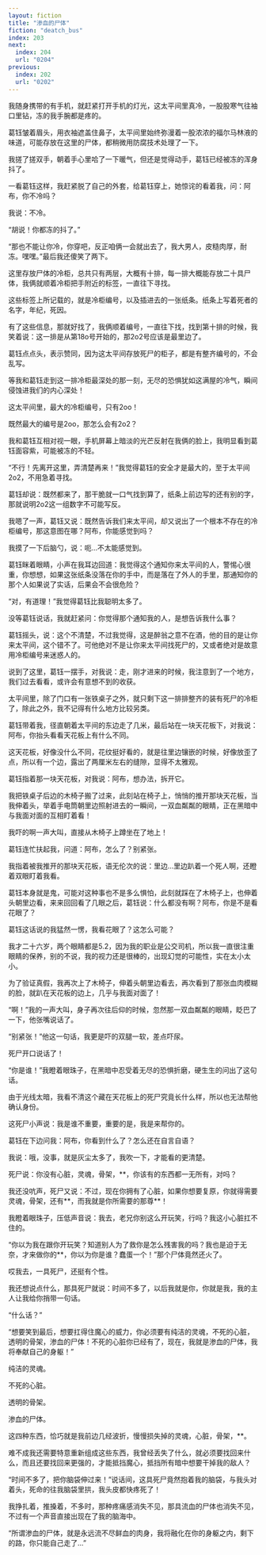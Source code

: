 ```yaml
---
layout: fiction
title: "渗血的尸体"
fiction: "deatch_bus"
index: 203
next:
  index: 204
  url: "0204"
previous:
  index: 202
  url: "0202"
---
```

我随身携带的有手机，就赶紧打开手机的灯光，这太平间里真冷，一股股寒气往袖口里钻，冻的我手腕都是疼的。

葛钰皱着眉头，用衣袖遮盖住鼻子，太平间里始终弥漫着一股浓浓的福尔马林液的味道，可能存放在这里的尸体，都稍微用防腐技术处理了一下。

我搓了搓双手，朝着手心里哈了一下暖气，但还是觉得动手，葛钰已经被冻的浑身抖了。

一看葛钰这样，我赶紧脱了自己的外套，给葛钰穿上，她惊诧的看着我，问：阿布，你不冷吗？

我说：不冷。

“胡说！你都冻的抖了。”

“那也不能让你冷，你穿吧，反正咱俩一会就出去了，我大男人，皮糙肉厚，耐冻。嘿嘿。”最后我还傻笑了两下。

这里存放尸体的冷柜，总共只有两层，大概有十排，每一排大概能存放二十具尸体，我俩就顺着冷柜把手附近的标签，一直往下寻找。

这些标签上所记载的，就是冷柜编号，以及插进去的一张纸条。纸条上写着死者的名字，年纪，死因。

有了这些信息，那就好找了，我俩顺着编号，一直往下找，找到第十排的时候，我笑着说：这一排是从第18o号开始的，那2o2号应该是最里边了。

葛钰点点头，表示赞同，因为这太平间存放死尸的柜子，都是有整齐编号的，不会乱写。

等我和葛钰走到这一排冷柜最深处的那一刻，无尽的恐惧犹如这满屋的冷气，瞬间侵蚀进我们的内心深处！

这太平间里，最大的冷柜编号，只有2oo！

既然最大的编号是2oo，那怎么会有2o2？

我和葛钰互相对视一眼，手机屏幕上暗淡的光芒反射在我俩的脸上，我明显看到葛钰面容紫，可能被冻的不轻。

“不行！先离开这里，弄清楚再来！”我觉得葛钰的安全才是最大的，至于太平间2o2，不用急着寻找。

葛钰却说：既然都来了，那干脆就一口气找到算了，纸条上前边写的还有别的字，那就说明2o2这一组数字不可能写反。

我嗯了一声，葛钰又说：既然告诉我们来太平间，却又说出了一个根本不存在的冷柜编号，那这意图在哪？阿布，你能感觉到吗？

我摸了一下后脑勺，说：呃...不太能感觉到。

葛钰眯着眼睛，小声在我耳边回道：我觉得这个通知你来太平间的人，警惕心很重，你想想，如果这张纸条没落在你的手中，而是落在了外人的手里，那通知你的那个人如果说了实话，后果会不会很危险？

“对，有道理！”我觉得葛钰比我聪明太多了。

没等葛钰说话，我就赶紧问：你觉得那个通知我的人，是想告诉我什么事？

葛钰摇头，说：这个不清楚，不过我觉得，这是醉翁之意不在酒，他的目的是让你来太平间，这个错不了。可他绝对不是让你来太平间找死尸的，又或者绝对是故意用冷柜编号来迷惑人的。

说到了这里，葛钰一摆手，对我说：走，刚才进来的时候，我注意到了一个地方，我们过去看看，或许会有意想不到的收获。

太平间里，除了门口有一张铁桌子之外，就只剩下这一排排整齐的装有死尸的冷柜了，除此之外，我不记得有什么地方比较另类。

葛钰带着我，径直朝着太平间的东边走了几米，最后站在一块天花板下，对我说：阿布，你抬头看看天花板上有什么不同。

这天花板，好像没什么不同，花纹挺好看的，就是往里边镶嵌的时候，好像放歪了点，所以有一个边，露出了两厘米左右的缝隙，显得不太雅观。

葛钰指着那一块天花板，对我说：阿布，想办法，拆开它。

我把铁桌子后边的木椅子搬了过来，此刻站在椅子上，悄悄的推开那块天花板，当我伸着头，举着手电筒朝里边照射进去的一瞬间，一双血粼粼的眼睛，正在黑暗中与我面对面的互相盯着看！

我吓的啊一声大叫，直接从木椅子上蹲坐在了地上！

葛钰连忙扶起我，问道：阿布，怎么了？别紧张。

我指着被我推开的那块天花板，语无伦次的说：里边...里边趴着一个死人啊，还瞪着双眼盯着我看。

葛钰本身就是鬼，可能对这种事也不是多么惧怕，此刻就踩在了木椅子上，也伸着头朝里边看，来来回回看了几眼之后，葛钰说：什么都没有啊？阿布，你是不是看花眼了？

葛钰这话说的我猛然一愣，我看花眼了？这怎么可能？

我才二十六岁，两个眼睛都是5.2，因为我的职业是公交司机，所以我一直很注重眼睛的保养，别的不说，我的视力还是很棒的，出现幻觉的可能性，实在太小太小。

为了验证真假，我再次上了木椅子，伸着头朝里边看去，再次看到了那张血肉模糊的脸，就趴在天花板的边上，几乎与我面对面了！

“啊！”我的一声大叫，身子再次往后仰的时候，忽然那一双血粼粼的眼睛，眨巴了一下，他张嘴说话了。

“别紧张！”他这一句话，我更是吓的双腿一软，差点吓尿。

死尸开口说话了！

“你是谁！”我瞪着眼珠子，在黑暗中忍受着无尽的恐惧折磨，硬生生的问出了这句话。

由于光线太暗，我看不清这个藏在天花板上的死尸究竟长什么样，所以也无法帮他确认身份。

这死尸小声说：我是谁不重要，重要的是，我是来帮你的。

葛钰在下边问我：阿布，你看到什么了？怎么还在自言自语？

我说：哦，没事，就是灰尘太多了，我吹一下，才能看的更清楚。

死尸说：你没有心脏，灵魂，骨架，**，你该有的东西都一无所有，对吗？

我还没吭声，死尸又说：不过，现在你拥有了心脏，如果你想要复原，你就得需要灵魂，骨架，还有**，而我就是你所需要的那尊**！

我瞪着眼珠子，压低声音说：我去，老兄你别这么开玩笑，行吗？我这小心脏扛不住的。

“你以为我在跟你开玩笑？知道别人为了救你是怎么残害我的吗？我也是迫于无奈，才来做你的**，你以为你是谁？蠢蛋一个！”那个尸体竟然还火了。

哎我去，一具死尸，还挺有个性。

我还想说点什么，那具死尸就说：时间不多了，以后我就是你，你就是我，我的主人让我给你捎带一句话。

“什么话？”

“想要笑到最后，想要扛得住魔心的威力，你必须要有纯洁的灵魂，不死的心脏，透明的骨架，渗血的尸体！不死的心脏你已经有了，现在，我就是渗血的尸体，我将奉献自己的身躯！”

纯洁的灵魂。

不死的心脏。

透明的骨架。

渗血的尸体。

这四种东西，恰巧就是我前边几经波折，慢慢损失掉的灵魂，心脏，骨架，**。

难不成我还需要特意重新组成这些东西，我曾经丢失了什么，就必须要找回来什么，而且还要找回来更强的，才能抵挡魔心，抵挡所有暗中想要干掉我的敌人？

“时间不多了，把你脑袋伸过来！”说话间，这具死尸竟然抱着我的脑袋，与我头对着头，死命的往我脑袋里拱，我头皮都快疼死了！

我挣扎着，推搡着，不多时，那种疼痛感消失不见，那具流血的尸体也消失不见，不过有一个声音直接出现在了我的脑海中。

“所谓渗血的尸体，就是永远流不尽鲜血的肉身，我将融化在你的身躯之内，剩下的路，你只能自己走了...”